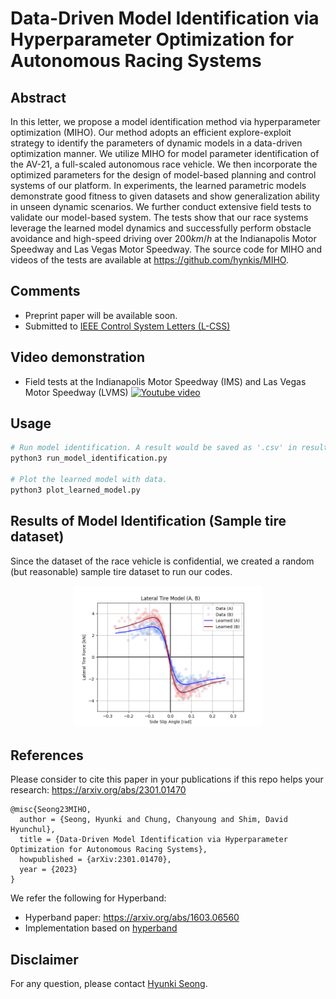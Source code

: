 # Data-Driven Model Identification via Hyperparameter Optimization for Autonomous Racing Systems

## Abstract
In this letter, we propose a model identification method via hyperparameter optimization (MIHO). Our method adopts an efficient explore-exploit strategy to identify the parameters of dynamic models in a data-driven optimization manner. We utilize MIHO for model parameter identification of the AV-21, a full-scaled autonomous race vehicle. We then incorporate the optimized parameters for the design of model-based planning and control systems of our platform. In experiments, the learned parametric models demonstrate good fitness to given datasets and show generalization ability in unseen dynamic scenarios. We further conduct extensive field tests to validate our model-based system. The tests show that our race systems leverage the learned model dynamics and successfully perform obstacle avoidance and high-speed driving over $200 km/h$ at the Indianapolis Motor Speedway and Las Vegas Motor Speedway. The source code for MIHO and videos of the tests are available at https://github.com/hynkis/MIHO.

## Comments
- Preprint paper will be available soon.
- Submitted to [IEEE Control System Letters (L-CSS)](http://ieee-cssletters.dei.unipd.it/)

## Video demonstration
- Field tests at the Indianapolis Motor Speedway (IMS) and Las Vegas Motor Speedway (LVMS)
[![Youtube video](http://img.youtube.com/vi/A95ZCIqpmJw/0.jpg)](https://youtu.be/A95ZCIqpmJw)

## Usage
```bash
# Run model identification. A result would be saved as '.csv' in results directory.
python3 run_model_identification.py

# Plot the learned model with data.
python3 plot_learned_model.py
```

## Results of Model Identification (Sample tire dataset)
Since the dataset of the race vehicle is confidential, we created a random (but reasonable) sample tire dataset to run our codes.
<p align="center">
    <img src = "results/result_FyA_FyB.png" width="60%" height="60%">
</p>

## References
Please consider to cite this paper in your publications if this repo helps your research: <https://arxiv.org/abs/2301.01470>

    @misc{Seong23MIHO,
      author = {Seong, Hyunki and Chung, Chanyoung and Shim, David Hyunchul},
      title = {Data-Driven Model Identification via Hyperparameter Optimization for Autonomous Racing Systems},
      howpublished = {arXiv:2301.01470},
      year = {2023}
    }

We refer the following for Hyperband:
- Hyperband paper: <https://arxiv.org/abs/1603.06560>
- Implementation based on [hyperband](https://github.com/bkj/hyperband)

## Disclaimer

For any question, please contact [Hyunki Seong](https://github.com/hynkis).
